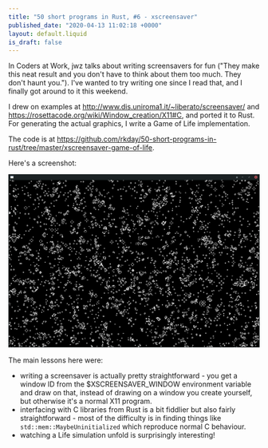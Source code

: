 ```yaml
---
title: "50 short programs in Rust, #6 - xscreensaver"
published_date: "2020-04-13 11:02:18 +0000"
layout: default.liquid
is_draft: false
---
```

In Coders at Work, jwz talks about writing screensavers for fun ("They make this neat result and you don't have to think about them too much. They don't haunt you."). I've wanted to try writing one since I read that, and I finally got around to it this weekend.

I drew on examples at <http://www.dis.uniroma1.it/~liberato/screensaver/> and <https://rosettacode.org/wiki/Window_creation/X11#C>, and ported it to Rust. For generating the actual graphics, I write a Game of Life implementation.

The code is at <https://github.com/rkday/50-short-programs-in-rust/tree/master/xscreensaver-game-of-life>.

Here's a screenshot:

![Game of Life screensaver](/static/images/game_of_life.png)

The main lessons here were:

- writing a screensaver is actually pretty straightforward - you get a window ID from the $XSCREENSAVER_WINDOW environment variable and draw on that, instead of drawing on a window you create yourself, but otherwise it's a normal X11 program.
- interfacing with C libraries from Rust is a bit fiddlier but also fairly straightforward - most of the difficulty is in finding things like `std::mem::MaybeUninitialized` which reproduce normal C behaviour.
- watching a Life simulation unfold is surprisingly interesting!
